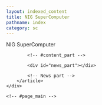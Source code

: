```yaml
---
layout: indexed_content
title: NIG SuperComputer
pathname: index
category: sc
---
```


<div id="primary">
    <div id="page_main">
        <article>
            <div id="content_part">
                NIG SuperComputer
            </div>

            <!-- #content_part -->

            <div id="news_part"></div>

            <!-- News part -->
        </article>
    </div>

    <!-- #page_main -->
</div>

<!-- #primary -->

<!-- #main -->